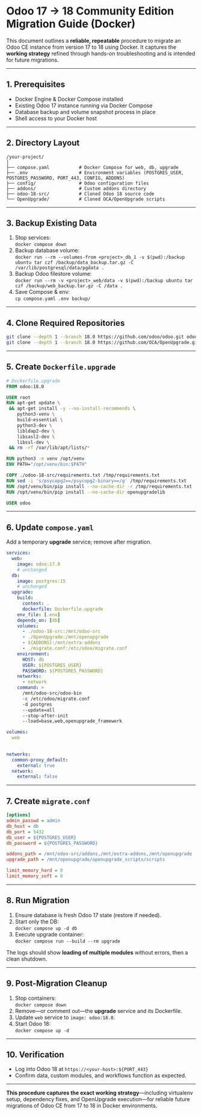 # Odoo 17 → 18 Community Edition Migration Guide (Docker)

This document outlines a **reliable, repeatable** procedure to migrate an Odoo CE instance from version 17 to 18 using Docker. It captures the **working strategy** refined through hands-on troubleshooting and is intended for future migrations.

***

## 1. Prerequisites

-  Docker Engine & Docker Compose installed  
-  Existing Odoo 17 instance running via Docker Compose  
-  Database backup and volume snapshot process in place  
-  Shell access to your Docker host  

***

## 2. Directory Layout

```
/your-project/
│
├── compose.yaml           # Docker Compose for web, db, upgrade
├── .env                   # Environment variables (POSTGRES_USER, POSTGRES_PASSWORD, PORT_443, CONFIG, ADDONS)
├── config/                # Odoo configuration files
├── addons/                # Custom addons directory
├── odoo-18-src/           # Cloned Odoo 18 source code
└── OpenUpgrade/           # Cloned OCA/OpenUpgrade scripts
```

***

## 3. Backup Existing Data

1. Stop services:  
   `docker compose down`  
2. Backup database volume:  
   `docker run --rm --volumes-from <project>_db_1 -v $(pwd):/backup ubuntu tar czf /backup/data_backup.tar.gz -C /var/lib/postgresql/data/pgdata .`  
3. Backup Odoo filestore volume:  
   `docker run --rm -v <project>_web/data -v $(pwd):/backup ubuntu tar czf /backup/web_backup.tar.gz -C /data .`  
4. Save Compose & env:  
   `cp compose.yaml .env backup/`

***

## 4. Clone Required Repositories

```bash
git clone --depth 1 --branch 18.0 https://github.com/odoo/odoo.git odoo-18-src
git clone --depth 1 --branch 18.0 https://github.com/OCA/OpenUpgrade.git OpenUpgrade
```

***

## 5. Create `Dockerfile.upgrade`

```dockerfile
# Dockerfile.upgrade
FROM odoo:18.0

USER root
RUN apt-get update \
 && apt-get install -y --no-install-recommends \
    python3-venv \
    build-essential \
    python3-dev \
    libldap2-dev \
    libsasl2-dev \
    libssl-dev \
 && rm -rf /var/lib/apt/lists/*

RUN python3 -m venv /opt/venv
ENV PATH="/opt/venv/bin:$PATH"

COPY ./odoo-18-src/requirements.txt /tmp/requirements.txt
RUN sed -i 's/psycopg2==/psycopg2-binary==/g' /tmp/requirements.txt
RUN /opt/venv/bin/pip install --no-cache-dir -r /tmp/requirements.txt
RUN /opt/venv/bin/pip install --no-cache-dir openupgradelib

USER odoo
```

***

## 6. Update `compose.yaml`

Add a temporary **upgrade** service; remove after migration.

```yaml
services:
  web:
    image: odoo:17.0
    # unchanged
  db:
    image: postgres:15
    # unchanged
  upgrade:
    build:
      context: .
      dockerfile: Dockerfile.upgrade
    env_file: [.env]
    depends_on: [db]
    volumes:
      - ./odoo-18-src:/mnt/odoo-src
      - ./OpenUpgrade:/mnt/openupgrade
      - ${ADDONS}:/mnt/extra-addons
      - ./migrate.conf:/etc/odoo/migrate.conf
    environment:
      HOST: db
      USER: ${POSTGRES_USER}
      PASSWORD: ${POSTGRES_PASSWORD}
    networks:
      - network
    command: >
      /mnt/odoo-src/odoo-bin
      -c /etc/odoo/migrate.conf
      -d postgres
      --update=all
      --stop-after-init
      --load=base,web,openupgrade_framework

volumes:
  web
  

networks:
  common-proxy_default:
    external: true
  network:
    external: false
```

***

## 7. Create `migrate.conf`

```ini
[options]
admin_passwd = admin
db_host = db
db_port = 5432
db_user = ${POSTGRES_USER}
db_password = ${POSTGRES_PASSWORD}

addons_path = /mnt/odoo-src/addons,/mnt/extra-addons,/mnt/openupgrade
upgrade_path = /mnt/openupgrade/openupgrade_scripts/scripts

limit_memory_hard = 0
limit_memory_soft = 0
```

***

## 8. Run Migration

1. Ensure database is fresh Odoo 17 state (restore if needed).
2. Start only the DB:  
   `docker compose up -d db`  
3. Execute upgrade container:  
   `docker compose run --build --rm upgrade`  

The logs should show **loading of multiple modules** without errors, then a clean shutdown.

***

## 9. Post-Migration Cleanup

1. Stop containers:  
   `docker compose down`  
2. Remove—or comment out—the **upgrade** service and its Dockerfile.
3. Update `web` service to `image: odoo:18.0`.
4. Start Odoo 18:  
   `docker compose up -d`  

***

## 10. Verification

-  Log into Odoo 18 at `https://<your-host>:${PORT_443}`  
-  Confirm data, custom modules, and workflows function as expected.  

***

**This procedure captures the exact working strategy**—including virtualenv setup, dependency fixes, and OpenUpgrade execution—for reliable future migrations of Odoo CE from 17 to 18 in Docker environments.
